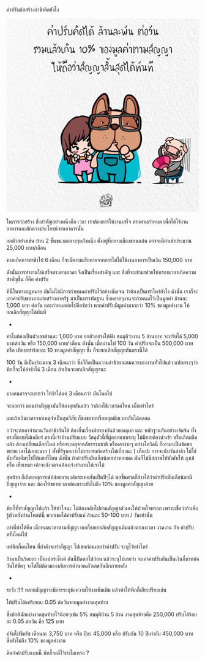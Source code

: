 ค่าปรับก่อสร้างล่าช้าคิดยังไง

![image](images/ค่าปรับก่อสร้างล่าช้าคิดยังไง.jpeg)

ในการก่อสร้าง สิ่งสำคัญอย่างหนึ่งคือ เวลา
เราต้องการให้งานเสร็จ ตรงตามกำหนด
เพื่อได้ใช้งานอาคารและตักตวงประโยชน์จากอาคารนั้น

ยกตัวอย่างเช่น บ้าน 2 ชั้นขนาดกลางๆหลังหนึ่ง ตั้งอยู่ที่กลางเมืองขอนแก่น อาจจะมีค่าเช่าประมาณ 25,000 บาท/เดือน

หากเกิดการล่าช้าไป 6 เดือน ก็จะมีความเสียหายจากการไม่ได้ใช้งานอาคารเป็นเงิน 150,000 บาท

ดังนั้นการทำงานให้เสร็จตรงตามเวลา จึงเป็นเรื่องสำคัญ และ สิ่งที่จะเข้ามาช่วยให้กรอบเวลาเกิดความสำคัญขึ้น ก็คือ ค่าปรับ

ทีนี้ในทางกฎหมาย มันไม่ได้มีการกำหนดค่าปรับไว้อย่างชัดเจน ว่าต้องเป็นเท่าไหร่ยังไง
ดังนั้น เราก็จะเอาค่าปรับของงานก่อสร้างภาครัฐ มาเป็นบรรทัดฐาน ซึ่งหลายๆงานจะกำหนดไว้เป็นมูลค่า ล้านละ 1,000 บาท ต่อวัน
และกำหนดต่อไปอีกข้อว่า หากค่าปรับมีมูลค่ามากกว่า 10% ของมูลค่างาน ให้ยกเลิกสัญญาได้ทันที

-

ทำไมต้องเป็นตัวเลขล้านละ 1,000 บาท ยกตัวอย่างให้ฟัง
สมมุติว่างาน 5 ล้านบาท จะปรับได้ 5,000 บาทต่อวัน หรือ 150,000 บาท/ เดือน
ดังนั้น เมื่อผ่านไป 100 วัน ค่าปรับจะเป็น 500,000 บาท หรือ เทียบเท่าร้อยละ 10 ของมูลค่าสัญญา ซึ่ง ก็จะยกเลิกสัญญากันตรงนี้ได้

100 วัน ตีเป็นประมาณ 3 เดือนกว่า
ซึ่งก็ถือเป็นความล่าช้าตามสมควรของงานทั่วไปแล้ว แปลตรงๆว่า พิกกี้จะให้ล่าช้าได้ 3 เดือน ถ้าเกินจะยกเลิกสัญญานะ

-

บางคนอาจจะบอกว่า ให้ช้าได้แค่ 3 เดือนกว่า มันโหดไป

จะบอกว่า ตอนทำสัญญามันก็ต้องคุยกันแล้ว ว่าต้องใช้เวลาแค่ไหน เผื่อเท่าไหร่

และถ้าเกินเวลาจากเหตุจำเป็นสุดวิสัย ก็ขอขยายหรือหยุดนับเวลากันได้ตลอด

กว่าจะตกลงจำนวนวันล่าช้ากันได้ ต้องยื่นเรื่องต่อรองกันด้วยเหตุผล และ หลักฐานกันอย่างเจ้มจ้น ทั้งตรงนี้แบบไม่เคลียร์
ตรงนี้เจ้าบ้านปรับแบบ
วัสดุตัวนี้ที่ผู้ออกแบบระบุ ไม่มีขายต้องนำเข้า หรือเลิกผลิตแล้ว ต้องเปลี่ยนเลือกใหม่
หรือจะเหตุจากภัยธรรมชาติ
หรือเอาง่ายๆ อย่างโควิดนี่ ก็เอามาเป็นข้อขอขยายเวลาได้เยอะมาก ( ทั้งที่รัฐบอกว่าไม่กระทบก่อสร้างไม่เกี่ยวนะ )
เห็นปะ การจะนับวันล่าช้า ไม่ใช่นับกันเคิ่มๆไปได้เลยที่ไหน ดังนั้น ถ้าค่าปรับมันเล็กน้อยเท่าหอยมด มันก็ไม่มีสภาพไปบังคับให้ ลุงเข้ หรือ เฮียเหมา เค้าจะกังวลจนต้องเร่งทำงานให้เราได้

สุดท้าย ก็เกิดเหตุการณ์ปล่อยงาน เอ้อระเหยกันเป็นปีๆได้ พอขึ้นศาลก็อ้างได้ว่าค่าปรับมันเล็กน้อยมีปัญญาจ่าย และ ต้องให้ขยายเวลาต่อเพราะยังไม่ถึง 10% ของมูลค่าสัญญาด้วย

-

พิกกี้ที่ทำสัญญาไปแล้ว ให้ทำใจนะ ไม่ต้องกลับไปอ่านสัญญาตัวเองให้ปวดใจหรอก เพราะเชื่อว่าถ้าเพิ่งรู้ตัวหลังอ่านโพสต์นี้ พวกเธอได้ค่าปรับแค่ ล้านละ 50-100 บาท / วันเท่านั้น

เท่าที่ทำได้คือ เมื่อหมดเวลาตามสัญญา เธอก็ขอยกเลิกสัญญาเดิมแล้วตกลงเวลา งวดงาน กับ ค่าปรับครั้งใหม่ไป

แต่พิกกี้คนไหน ที่กำลังจะทำสัญญา
ไปเชคก่อนเลยว่าค่าปรับ ระบุไว้เท่าไหร่

ถ้ามาเป็นร้อยละ เป็นเปอร์เซ็นต์ อันนี้ปัดตกไปก่อน แล้วระบุไปเลยว่า จะเอาค่าปรับกันเป็นเงินกี่บาทต่อวันให้ชัดๆ จะได้ไม่ต้องมางงกับการคำนวณตัวเลขกันอีกภายหลัง

-

ระวัง !!!! หลายสัญญาจะมีการระบุข้อความให้งงเพิ่มเติม แล้วทำให้พิกกี้เสียเปรียบเช่น

ให้ปรับได้แค่ร้อยละ 0.05 ต่อวันจากมูลค่างวดสุดท้าย

ซึ่งปกติมักแบ่งงวดสุดท้ายไว้น้อยๆเช่น 5%
สมมุติบ้าน 5 ล้าน งวดสุดท้ายคือ 250,000
ปรับได้ร้อยละ 0.05 ต่อวัน คือ 125 บาท

ปรับไปซิครัช เดือนละ 3,750 บาท
หรือ ปีละ 45,000 หรือ ปรับกัน 10 ปีเท่ากับ 450,000 บาท ซึ่งยังไม่ถึง 10% ของมูลค่างาน

คิดว่าค่าปรับแบบนี้ พิกกี้จะมีไว้ทำไมเหรอ ?